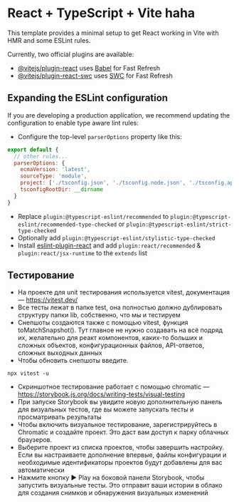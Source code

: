 # React + TypeScript + Vite haha

This template provides a minimal setup to get React working in Vite with HMR and some ESLint rules.

Currently, two official plugins are available:

- [@vitejs/plugin-react](https://github.com/vitejs/vite-plugin-react/blob/main/packages/plugin-react/README.md) uses [Babel](https://babeljs.io/) for Fast Refresh
- [@vitejs/plugin-react-swc](https://github.com/vitejs/vite-plugin-react-swc) uses [SWC](https://swc.rs/) for Fast Refresh

## Expanding the ESLint configuration

If you are developing a production application, we recommend updating the configuration to enable type aware lint rules:

- Configure the top-level `parserOptions` property like this: 

```js
export default {
  // other rules...
  parserOptions: {
    ecmaVersion: 'latest',
    sourceType: 'module',
    project: ['./tsconfig.json', './tsconfig.node.json', './tsconfig.app.json'],
    tsconfigRootDir: __dirname
  }
}
```

- Replace `plugin:@typescript-eslint/recommended` to `plugin:@typescript-eslint/recommended-type-checked` or `plugin:@typescript-eslint/strict-type-checked`
- Optionally add `plugin:@typescript-eslint/stylistic-type-checked`
- Install [eslint-plugin-react](https://github.com/jsx-eslint/eslint-plugin-react) and add `plugin:react/recommended` & `plugin:react/jsx-runtime` to the `extends` list

## Тестирование

- На проекте для unit тестирования используется vitest, документация — https://vitest.dev/
- Все тесты лежат в папке test, она полностью должно дублировать структуру папки lib, собственно, что мы и тестируем
- Снепшоты создаются также с помощью vitest, функция toMatchSnapshot(). Тут главное не нужно создавать на всё подряд их, желательно для реакт компонентов, каких-то больших и сложных объектов, конфигурационных файлов, API-ответов, сложных выходных данных
- Чтобы обновить снепшоты введите.

```
npx vitest -u
```

- Скриншотное тестирование работает с помощью chromatic — https://storybook.js.org/docs/writing-tests/visual-testing
- При запуске Storybook вы увидите новую дополнительную панель для визуальных тестов, где вы можете запускать тесты и просматривать результаты
- Чтобы включить визуальное тестирование, зарегистрируйтесь в Chromatic и создайте проект. Это даст вам доступ к парку облачных браузеров.
- Выберите проект из списка проектов, чтобы завершить настройку. Если вы настраиваете дополнение впервые, файлы конфигурации и необходимые идентификаторы проектов будут добавлены для вас автоматически
- Нажмите кнопку ▶️ Play на боковой панели Storybook, чтобы запустить визуальные тесты. Это отправит ваши истории в облако для создания снимков и обнаружения визуальных изменений
